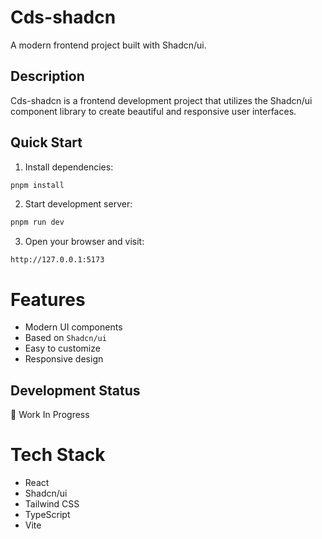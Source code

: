 # Cds-shadcn

A modern frontend project built with Shadcn/ui.

## Description

Cds-shadcn is a frontend development project that utilizes the Shadcn/ui component library to create beautiful and responsive user interfaces.

## Quick Start

1. Install dependencies:

```bash
pnpm install
```

2. Start development server:

```bash
pnpm run dev
```

3. Open your browser and visit:

```url
http://127.0.0.1:5173
```

# Features

- Modern UI components
- Based on `Shadcn/ui`
- Easy to customize
- Responsive design

## Development Status

🚧 Work In Progress

# Tech Stack

- React
- Shadcn/ui
- Tailwind CSS
- TypeScript
- Vite
